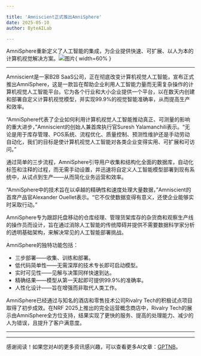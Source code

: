 ```yaml
---

title: 'Amniscient正式推出AmniSphere'
date: 2025-05-10
author: ByteAILab

---
```


AmniSphere重新定义了人工智能的集成，为企业提供快速、可扩展、以人为本的计算机视觉解决方案。![图片](https://ai-techpark.com/wp-content/uploads/Amniscient-Officially.jpg){ width=60% }

---
Amniscient是一家B2B SaaS公司，正在彻底改变计算机视觉人工智能，宣布正式推出AmniSphere，这是一款旨在帮助企业利用人工智能力量而无需复杂操作的计算机视觉人工智能平台。它为各个行业和大小企业提供一个平台，以在数天内创建和部署自定义计算机视觉模型，并实现99.9%的视觉智能准确率，从而提高生产和效率。

“AmniSphere代表了企业如何利用计算机视觉人工智能推动真正、可测量的影响的重大进步，”Amniscient的创始人兼首席执行官Suresh Yalamanchili表示。“无论是用于库存管理、POS系统、流程优化、质量控制、预测性维护还是手动劳动自动化，我们的目标是使计算机视觉人工智能对各类企业变得实用、可扩展和可访问。”

通过简单的三步流程，AmniSphere引导用户收集和结构化全面的数据库，自动化标签和注释的过程，而无需手动设置，并迅速将自定义人工智能模型部署到现有系统中，从试点到生产——从而简化业务运营和效率。

“AmniSphere中的技术旨在以卓越的精确性和速度处理大量数据，”Amniscient的首席产品官Alexander Ouellet表示。“它不仅使数据变得有意义，还使企业能够实时采取行动。”

AmniSphere专为跟踪托盘移动的仓库经理、管理货架库存的杂货商和观察生产线的操作员而设计，旨在通过消除人工智能的传统障碍并提供不需要数据科学家分析的透明基础架构，来解决常见的人工智能部署挑战。

AmniSphere的独特功能包括：

- 三步部署——收集、训练和部署。
- 低代码简单性——无需深厚的技术专长即可启动模型。
- 实时可见性——见解与决策同样快速到达。
- 精确结果——模型从第一天起即可提供99.9%的准确率。
- 人性化设计——旨在增强而非取代人类工作。

AmniSphere已经通过与知名的酒店和零售技术公司Rivalry Tech的积极试点项目取得了初步成效。在NRF 2025上推出的完全运营概念商店中，Rivalry Tech的展示由AmniSphere全方位支持，结果实现了更快的服务、提高的处理能力、减少的人为错误，且提升了客户满意度。

---
---
感谢阅读！如果您对AI的更多资讯感兴趣，可以查看更多AI文章：[GPTNB](https://gptnb.com)。